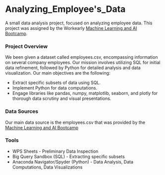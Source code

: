# Analyzing_Employee's_Data

A small data analysis project, focused on analyzing employee data. This project was assigned by the Workearly [Machine Learning and AI Bootcamp](https://academy.workearly.services/course/machine-learning-and-ai-bootcamp). 

### Project Overview

We been given a dataset called employees.csv, encompassing information on several company employees. Our mission involves utilizing SQL for initial data refinement, followed by Python for detailed analysis and data visualization. Our main objectives are the following: 

- Extract specific subsets of data using SQL.
- Implement Python for data computations.
- Engage libraries like pandas, numpy, matplotlib, seaborn, and plotly for thorough data scrutiny and visual presentations.

### Data Sources

Our main data source is the employees.csv that was provided by the [Machine Learning and AI Bootcamp](https://academy.workearly.services/course/machine-learning-and-ai-bootcamp)

### Tools

- WPS Sheets - Preliminary Data Inspection
- Big Query Sandbox (SQL) - Extracting specific subsets
- Anaconda Navigator/Spyder (Python) - Data Analysis, Data Computations, Data Visualizations

### 

